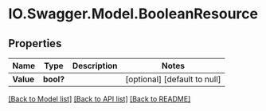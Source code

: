 # IO.Swagger.Model.BooleanResource
## Properties

Name | Type | Description | Notes
------------ | ------------- | ------------- | -------------
**Value** | **bool?** |  | [optional] [default to null]

[[Back to Model list]](../README.md#documentation-for-models) [[Back to API list]](../README.md#documentation-for-api-endpoints) [[Back to README]](../README.md)

